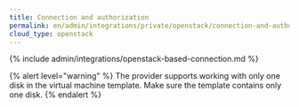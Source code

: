 ```yaml
---
title: Connection and authorization
permalink: en/admin/integrations/private/openstack/connection-and-authorization.html
cloud_type: openstack
---
```


{% include admin/integrations/openstack-based-connection.md %}

{% alert level="warning" %}
The provider supports working with only one disk in the virtual machine template. Make sure the template contains only one disk.
{% endalert %}
